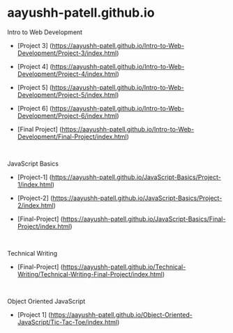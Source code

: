 # aayushh-patell.github.io

Intro to Web Development

- [Project 3] (https://aayushh-patell.github.io/Intro-to-Web-Development/Project-3/index.html)
- [Project 4] (https://aayushh-patell.github.io/Intro-to-Web-Development/Project-4/index.html)
- [Project 5] (https://aayushh-patell.github.io/Intro-to-Web-Development/Project-5/index.html)
- [Project 6] (https://aayushh-patell.github.io/Intro-to-Web-Development/Project-6/index.html)

- [Final Project] (https://aayushh-patell.github.io/Intro-to-Web-Development/Final-Project/index.html)

<br>

JavaScript Basics

- [Project-1] (https://aayushh-patell.github.io/JavaScript-Basics/Project-1/index.html)
- [Project-2] (https://aayushh-patell.github.io/JavaScript-Basics/Project-2/index.html)

- [Final-Project] (https://aayushh-patell.github.io/JavaScript-Basics/Final-Project/index.html)

<br>

Technical Writing

- [Final-Project] (https://aayushh-patell.github.io/Technical-Writing/Technical-Writing-Final-Project/index.html)

<br>

Object Oriented JavaScript

- [Project 1] (https://aayushh-patell.github.io/Object-Oriented-JavaScript/Tic-Tac-Toe/index.html)

<br>
